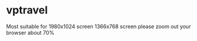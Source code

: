 # vptravel
Most suitable for 1980x1024 screen
1366x768 screen please zoom out your browser about 70%
